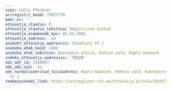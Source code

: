```yaml
---
nimi: Valtu Põhikool
ariregistri_kood: 75021770
kmkr_nr: ''
ettevotja_staatus: R
ettevotja_staatus_tekstina: Registrisse kantud
ettevotja_esmakande_kpv: 02.04.2001
ettevotja_aadress: .na
asukoht_ettevotja_aadressis: Staadioni tn 1
asukoha_ehak_kood: 2496
asukoha_ehak_tekstina: Kaerepere alevik, Kehtna vald, Rapla maakond
indeks_ettevotja_aadressis: '79520'
ads_adr_id: 3169857
ads_ads_oid: .na
ads_normaliseeritud_taisaadress: Rapla maakond, Kehtna vald, Kaerepere alevik, Staadioni
  tn 1
teabesysteemi_link: https://ariregister.rik.ee/ettevotja.py?ark=75021770&ref=rekvisiidid
---
```

